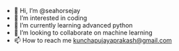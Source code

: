 - 👋 Hi, I’m @seahorsejay
- 👀 I’m interested in coding
- 🌱 I’m currently learning advanced python
- 💞️ I’m looking to collaborate on machine learning
- 📫 How to reach me kunchapujayaprakash@gmail.com

<!---
seahorsejay/seahorsejay is a ✨ special ✨ repository because its `README.md` (this file) appears on your GitHub profile.
You can click the Preview link to take a look at your changes.
--->
